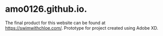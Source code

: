 # amo0126.github.io.

The final product for this website can be found at https://swimwithchloe.com/. 
Prototype for project created using Adobe XD.

